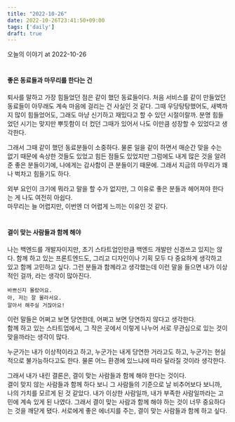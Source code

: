 ```yaml
---
title: "2022-10-26"
date: 2022-10-26T23:41:50+09:00
tags: ['daily']
draft: true
---
```


오늘의 이야기 at 2022-10-26
<!--more--> 

#
#### 좋은 동료들과 마무리를 한다는 건
퇴사를 말하고 가장 힘들었던 점은 같이 했던 동료들이다. 
처음 서비스를 같이 만들었던 동료들이 아무래도 계속 마음에 걸리는 건 사실인 것 같다.
그때 우당탕탕했어도, 새벽까지 많이 힘들었어도, 그래도 마냥 신기하고 재밌다고 할 수 있던 시절이랄까.
분명 힘들었던 시기는 맞지만 뿌듯함이 더 컸던 그때가 있어서 나도 이만큼 성장할 수 있었다고 생각한다.

그래서 그때 같이 했던 동료분들이 소중하다.
물론 일을 같이 하면서 매순간 맞을 수는 없기 때문에 속상한 것들도 있었고 힘든 점들도 있었지만 그럼에도 내게 많은 것을 알려준 좋은 분들이기에, 나에게는 감사함이 큰 분들이기 때문에. 
그래서 지금의 마무리가 꽤나 벅차고 힘들기도 하다.

외부 요인이 크기에 뭐라고 말을 할 수가 없지만, 그 이유로 좋은 분들과 헤어져야 한다는 게 나도 여전히 아쉽다.  
마무리는 늘 어렵지만, 이번엔 더 어렵게 느끼는 이유인 것 같다.


#
#### 결이 맞는 사람들과 함께 해야
나는 백엔드를 개발자이지만, 초기 스타트업인만큼 백엔드 개발만 신경쓰고 있지는 않다.
함께 하고 있는 프론트엔드도, 그리고 디자인이나 기획 모두 다 중요하게 생각하고 있고 함께 고민하고 싶다.
그런 분들과 함께라고 생각했는데 이런 말을 들으면 내가 이상적인 걸까, 라는 생각이 많아진다.
```
바쁘신지 몰랐어요.
아, 저는 잘 몰라서요.
알아서 해주실 거잖아요!
```
이런 말들은 어쩌고 보면 당연한데, 어쩌고 보면 당연하지 않다고 생각한다.  
함께 하고 있는 스타트업에서, 그 작은 곳에서 이렇게 나누어 서로 무관심으로 있는 것이 맞을까라는 생각이 많다.

누군가는 내가 이상적이라고 하고, 누군가는 내게 당연한 거라고도 하고, 누군가는 현실적으로 불가능하다고도 한다. 
물론 어느 환경에 있느냐에 따라 달라질 것이라 생각한다.

그래서 내가 내린 결론은, 결이 맞는 사람들과 함께 해야 한다는 것이다.  
결이 맞지 않는 사람들과 함께 하다 보니 그 사람들의 기준으로 날 비추어보다 보니까, 나의 가치를 모르게 된 것 같았다.
내가 이상한 사람일까, 내가 부족한 사람일까라는 고민에 계속 있게 된 나였다.
그래서 결이 맞는 사람과 함께 해야 하는 것이 너무 중요하다는 것을 깨닫게 됐다.
서로에게 좋은 에너지를 주는, 결이 맞는 사람들과 함께 하고 싶다.
